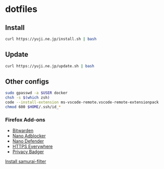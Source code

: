 # dotfiles

## Install

``` bash
curl https://yuji.ne.jp/install.sh | bash
```

## Update

``` bash
curl https://yuji.ne.jp/update.sh | bash
```

## Other configs

``` bash
sudo gpasswd -a $USER docker
chsh -s $(which zsh)
code --install-extension ms-vscode-remote.vscode-remote-extensionpack
chmod 600 $HOME/.ssh/id_*
```

### Firefox Add-ons

- [Bitwarden](https://addons.mozilla.org/firefox/addon/bitwarden-password-manager/)
- [Nano Adblocker](https://addons.mozilla.org/firefox/addon/nano-adblocker-firefox/)
- [Nano Defender](https://addons.mozilla.org/firefox/addon/nano-defender-firefox/)
- [HTTPS Everywhere](https://addons.mozilla.org/firefox/addon/https-everywhere/)
- [Privacy Badger](https://addons.mozilla.org/firefox/addon/privacy-badger17/)

[Install samurai-filter](https://subscribe.adblockplus.org/?location=https://raw.githubusercontent.com/yujixr/samurai-filter/master/list.txt&title=samurai-filter)
